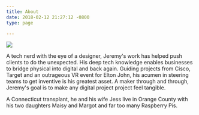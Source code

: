 ```yaml
---
title: About
date: 2018-02-12 21:27:12 -0800
type: page

---
```

![](https://qbunt.com/content/images/2016/05/Bunting_Jeremy_v4-2.jpg)

A tech nerd with the eye of a designer, Jeremy's work has helped push clients to do the unexpected. His deep tech knowledge enables businesses to bridge physical into digital and back again. Guiding projects from Cisco, Target and an outrageous VR event for Elton John, his acumen in steering teams to get inventive is his greatest asset. A maker through and through, Jeremy's goal is to make any digital project project feel tangible. 

A Connecticut transplant, he and his wife Jess live in Orange County with his two daughters Maisy and Margot and far too many Raspberry Pis.